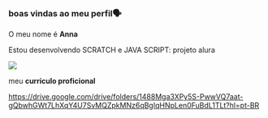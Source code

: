 ### boas vindas ao meu perfil🗣️

O meu nome é **Anna** 

Estou desenvolvendo SCRATCH e JAVA SCRIPT: projeto alura  

![](https://media1.tenor.com/m/GhX_w3_N0hgAAAAC/sangwoo.gif) 

meu **curriculo proficional**

https://drive.google.com/drive/folders/1488Mga3XPy5S-PwwVQ7aat-gQbwhGWt7LhXqY4U7SvMQZpkMNz6qBgIqHNpLen0FuBdL1TLt?hl=pt-BR
